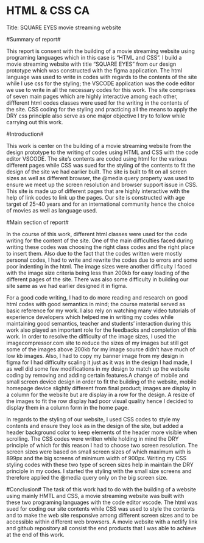 # HTML & CSS CA

Title: SQUARE EYES movie streaming website

#Summary of report#

This report is consent with the building of a movie streaming website using programing languages which in this case is “HTML and CSS”. I build a movie streaming website with title “SQUARE EYES” from our design prototype which was constructed with the figma application. The html language was used to write in codes with regards to the contents of the site while I use css for the styling; the VSCODE application was the code editor we use to write in all the necessary codes for this work. The site comprises of seven main pages which are highly interactive among each other, diffferent html codes classes were used for the writing in the contents of the site. CSS coding for the styling and practicing all the means to apply the DRY css principle also serve as one major objective I try to follow while carrying out this work.

#Introduction#

This work is center on the building of a movie streaming website from the design prototype to the writing of codes using HTML and CSS with the code editor VSCODE. The site’s contents are coded using html for the various different pages while CSS was sued for the styling of the contents to fit the design of the site we had earlier built. The site is built to fit on all screen sizes as well as different browser, the @media query property was used to ensure we meet up the screen resolution and browser support issue in CSS. This site is made up of different pages that are highly interactive with the help of link codes to link up the pages. Our site is constructed with age target of 25-40 years and for an international community hence the choice of movies as well as language used.

#Main section of report#

In the course of this work, different html classes were used for the code writing for the content of the site. One of the main difficulties faced during writing these codes was choosing the right class codes and the right place to insert them. Also due to the fact that the codes written were mostly personal codes, I had to write and rewrite the codes due to errors and some poor indenting in the html. The image sizes were another difficulty I faced with the image size criteria being less than 200kb for easy loading of the different pages of the site. There was also some difficulty in building our site same as we had earlier designed it in figma.

For a good code writing, I had to do more reading and research on good html codes with good semantics in mind; the course material served as basic reference for my work. I also rely on watching many video tutorials of experience developers which helped me in writing my codes while maintaining good semantics, teacher and students’ interaction during this work also played an important role for the feedbacks and completion of this work. In order to resolve the difficulty of the image sizes, I used the imagecompressor.com site to reduce the sizes of my images but still got some of the images above 200kb for my image source didn’t have much of low kb images. Also, I had to copy my banner image from my design in figma for I had difficulty scaling it just as it was in the design I had made, I as well did some few modifications in my design to match up the website coding by removing and adding certain features.A change of mobile and small screen device design in order to fit the building of the website, mobile homepage device slightly different from final product; images are display in a column for the website but are display in a row for the design. A resize of the images to fit the row display had poor visual quality hence I decided to display them in a column form in the home page.

In regards to the styling of our website, I used CSS codes to style my contents and ensure they look as in the design of the site, but added a header background color to keep elements of the header more visible when scrolling. The CSS codes were written while holding in mind the DRY principle of which for this reason I had to choose two screen resolution. The screen sizes were based on small screen sizes of which maximum with is 899px and the big screens of minimum width of 900px. Writing my CSS styling codes with these two type of screen sizes help in maintain the DRY principle in my codes. I started the styling with the small size screens and therefore applied the @media query only on the big screen size.

#Conclusion#
The task of this work had to do with the building of a website using mainly HMTL and CSS, a movie streaming website was built with these two programing languages with the code editor vscode. The html was sued for coding our site contents while CSS was used to style the contents and to make the web site responsive among different screen sizes and to be accessible within different web browsers. A movie website with a netlify link and github repository all consist the end products that I was able to achieve at the end of this work.
